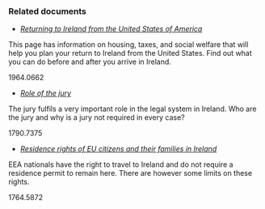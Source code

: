 ###  Related documents

  * [ _Returning to Ireland from the United States of America_ ](/en/returning-to-ireland/country-specific-information/returning-to-ireland-from-the-united-states-of-america/)

This page has information on housing, taxes, and social welfare that will help
you plan your return to Ireland from the United States. Find out what you can
do before and after you arrive in Ireland.

1964.0662

  * [ _Role of the jury_ ](/en/justice/courtroom/jury/)

The jury fulfils a very important role in the legal system in Ireland. Who are
the jury and why is a jury not required in every case?

1790.7375

  * [ _Residence rights of EU citizens and their families in Ireland_ ](/en/moving-country/moving-to-ireland/rights-of-residence-in-ireland/residence-rights-eu-national/)

EEA nationals have the right to travel to Ireland and do not require a
residence permit to remain here. There are however some limits on these
rights.

1764.5872
